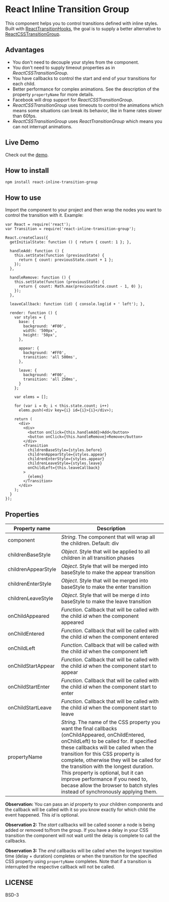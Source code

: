# React Inline Transition Group

This component helps you to control transitions defined with inline styles. Built with [ReactTransitionHooks](https://github.com/felipethome/react-transition-hooks), the goal is to supply a better alternative to [ReactCSSTransitionGroup](https://facebook.github.io/react/docs/animation.html).

## Advantages

* You don't need to decouple your styles from the component.
* You don't need to supply timeout properties as in *ReactCSSTransitionGroup*.
* You have callbacks to control the start and end of your transitions for each child.
* Better performance for complex animations. See the description of the property `propertyName` for more details.
* Facebook will drop support for *ReactCSSTransitionGroup*.
* *ReactCSSTransitionGroup* uses timeouts to control the animations which means some situations can break its behavior, like in frame rates slower than 60fps.
* *ReactCSSTransitionGroup* uses *ReactTransitionGroup* which means you can not interrupt animations.

## Live Demo

Check out the [demo](http://felipethome.github.io/react-inline-transition-group/demo/index.html).

## How to install

    npm install react-inline-transition-group

## How to use

Import the component to your project and then wrap the nodes you want to control the transition with it. Example:

    var React = require('react');
    var Transition = require('react-inline-transition-group');

    React.createClass({
      getInitialState: function () { return { count: 1 }; },

      handleAdd: function () {
        this.setState(function (previousState) {
          return { count: previousState.count + 1 };
        });
      },

      handleRemove: function () {
        this.setState(function (previousState) {
          return { count: Math.max(previousState.count - 1, 0) };
        });
      },

      leaveCallback: function (id) { console.log(id + ' left'); },

      render: function () {
        var styles = {
          base: {
            background: '#F00',
            width: '500px',
            height: '50px',
          },

          appear: {
            background: '#FF0',
            transition: 'all 500ms',
          },

          leave: {
            background: '#F00',
            transition: 'all 250ms',
          }
        };

        var elems = [];

        for (var i = 0; i < this.state.count; i++)
          elems.push(<div key={i} id={i}>{i}</div>);

        return (
          <div>
            <div>
              <button onClick={this.handleAdd}>Add</button>
              <button onClick={this.handleRemove}>Remove</button>
            </div>
            <Transition
              childrenBaseStyle={styles.before}
              childrenAppearStyle={styles.appear}
              childrenEnterStyle={styles.appear}
              childrenLeaveStyle={styles.leave}
              onChildLeft={this.leaveCallback}
            >
              {elems}
            </Transition>
          </div>
        );
      }
    });

## Properties

Property name | Description
------------ | -------------
component | *String*. The component that will wrap all the children. Default: div
childrenBaseStyle | *Object*. Style that will be applied to all children in all transition phases
childrenAppearStyle | *Object*. Style that will be merged into baseStyle to make the appear transition
childrenEnterStyle | *Object*. Style that will be merged into baseStyle to make the enter transition
childrenLeaveStyle | *Object*. Style that will be merge d into baseStyle to make the leave transition
onChildAppeared | *Function*. Callback that will be called with the child *id* when the component appeared
onChildEntered | *Function*. Callback that will be called with the child *id* when the component entered
onChildLeft | *Function*. Callback that will be called with the child *id* when the component left
onChildStartAppear | *Function*. Callback that will be called with the child *id* when the component start to appear
onChildStartEnter | *Function*. Callback that will be called with the child *id* when the component start to enter
onChildStartLeave | *Function*. Callback that will be called with the child *id* when the component start to leave
propertyName | *String*. The name of the CSS property you want the final callbacks (onChildAppeared, onChildEntered, onChildLeft) to be called for. If specified these callbacks will be called when the transition for this CSS property is complete, otherwise they will be called for the transition with the longest duration. This property is optional, but it can improve performance if you need to, becase allow the browser to batch styles instead of synchronously applying them.

**Observation:** You can pass an *id* property to your children components and the callback will be called with it so you know exactly for which child the event happened. This *id* is optional.

**Observation 2:** The *start* callbacks will be called sooner a node is being added or removed to/from the group. If you have a delay in your CSS transition the component will not wait until the delay is complete to call the callbacks.

**Observation 3:** The *end* callbacks will be called when the longest transition time (delay + duration) completes or when the transition for the specified CSS property using `propertyName` completes. Note that if a transition is interrupted the respective callback will not be called.

## LICENSE

BSD-3